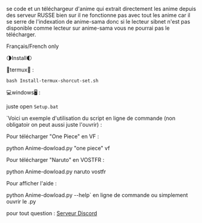 se code et un téléchargeur d'anime qui extrait directement les anime depuis des serveur RUSSE bien sur il ne fonctionne pas avec tout les anime car il se serre de l'indexation de anime-sama donc si le lecteur sibnet n'est pas disponible comme lecteur sur anime-sama vous ne pourrai pas le télécharger. 

Français/French only


🌗Install🌓

📱termux📱 :

`bash Install-termux-shorcut-set.sh`

💻windows🖥️ :

juste open `Setup.bat`

`Voici un exemple d'utilisation du script en ligne de commande (non obligatoir on peut aussi juste l'ouvrir) :

Pour télécharger "One Piece" en VF :

python Anime-dowload.py "one piece" vf

Pour télécharger "Naruto" en VOSTFR :

python Anime-dowload.py naruto vostfr

Pour afficher l'aide :

python Anime-dowload.py --help` en ligne de commande ou simplement ouvrir le .py



pour tout question : [Serveur Discord](https://discord.com/invite/tv2EZEYbax)
